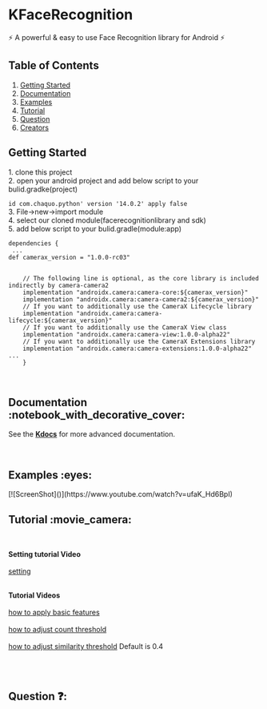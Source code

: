 # KFaceRecognition


:zap: A powerful & easy to use Face Recognition library for Android  :zap:


## Table of Contents
1. [Getting Started](#getting-started)
1. [Documentation](#documentation)
1. [Examples](#examples)
1. [Tutorial](#tutorial)
2. [Question](#question)
3. [Creators](#creators)


<h2 id="getting-started">Getting Started</h2>
1. clone this project</br>
2.  open your android project and add below script to your bulid.gradke(project)</br>

```id com.chaquo.python' version '14.0.2' apply false ```</br>
3. File->new->import module</br>
4. select our cloned module(facerecognitionlibrary and sdk)</br>
5. add below script to your bulid.gradle(module:app)</br>

```
dependencies {
 ...
def camerax_version = "1.0.0-rc03"


    // The following line is optional, as the core library is included indirectly by camera-camera2
    implementation "androidx.camera:camera-core:${camerax_version}"
    implementation "androidx.camera:camera-camera2:${camerax_version}"
    // If you want to additionally use the CameraX Lifecycle library
    implementation "androidx.camera:camera-lifecycle:${camerax_version}"
    // If you want to additionally use the CameraX View class
    implementation "androidx.camera:camera-view:1.0.0-alpha22"
    // If you want to additionally use the CameraX Extensions library
    implementation "androidx.camera:camera-extensions:1.0.0-alpha22"
...    
    }
```

<br/>

<h2 id="documentation">Documentation :notebook_with_decorative_cover:</h2>

<!-- See the [**documentation**](https://weeklycoding.com/mpandroidchart/) for examples and general use of MPAndroidChart. -->

See the [**Kdocs**]() for more advanced documentation.

<br/>

<h2 id="examples">Examples :eyes:</h2>
[![ScreenShot]()](https://www.youtube.com/watch?v=ufaK_Hd6BpI)

<br/>

<h2 id="tutorial">Tutorial :movie_camera:</h2>

<br/>

**Setting tutorial Video**
<br/><br/>
[setting](http://youtube.com)
<br/><br/>

**Tutorial Videos**
<br/><br/>
[how to apply basic features](http://youtube.com)
<br/><br/>
[how to adjust count threshold](http://youtube.com)
<br/><br/>
[how to adjust similarity threshold](http://youtube.com) 
Default is 0.4
<br/><br/>

<br/>

<h2 id="question">Question ❓:</h2>

<br/>
